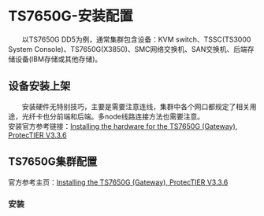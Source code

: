 # TS7650G-安装配置
&#8195;&#8195;以TS7650G DD5为例，通常集群包含设备：KVM switch、TSSC(TS3000 System Console)、TS7650G(X3850)、SMC网络交换机、SAN交换机、后端存储设备(IBM存储或其他存储)。
## 设备安装上架
&#8195;&#8195;安装硬件无特别技巧，主要是需要注意连线，集群中各个网口都规定了相关用途，光纤卡也分前端和后端。多node线路连接方法也需要注意。    
安装官方参考链接：[Installing the hardware for the TS7650G (Gateway), ProtecTIER V3.3.6](https://www.ibm.com/docs/en/tcs-service?topic=v336-installing-ts7650g-hardware)
## TS7650G集群配置
官方参考主页：[Installing the TS7650G (Gateway), ProtecTIER V3.3.6](https://www.ibm.com/docs/en/tcs-service?topic=v336-installing-ts7650g-gateway-protectier)
### 安装


